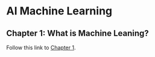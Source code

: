 # AI Machine Learning

## Chapter 1: What is Machine Leaning?

Follow this link to [Chapter 1](Chapter1.md).
